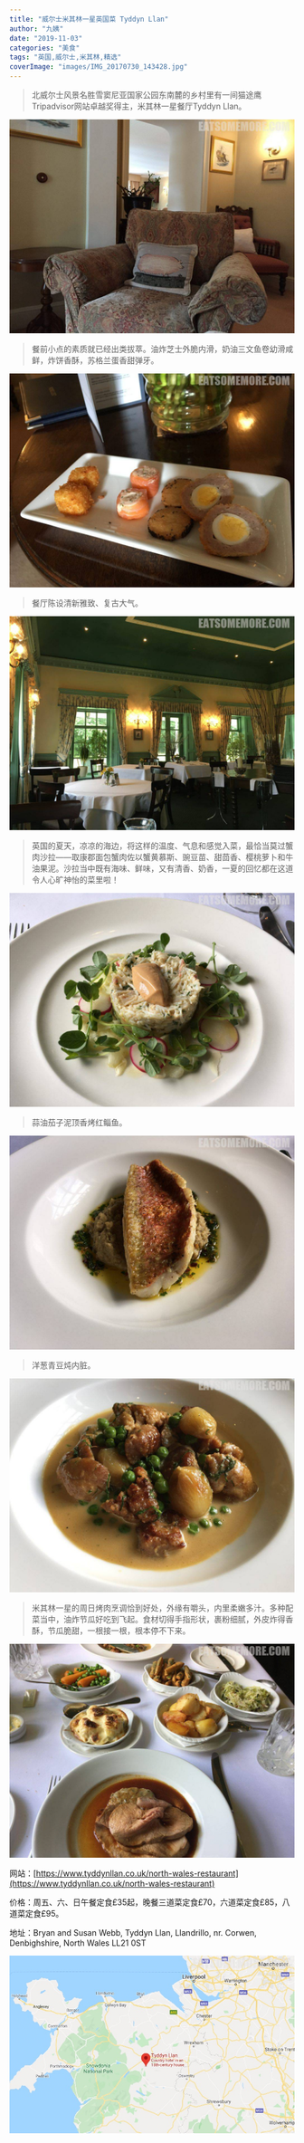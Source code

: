 ```yaml
---
title: "威尔士米其林一星英国菜 Tyddyn Llan"
author: "九姨"
date: "2019-11-03"
categories: "美食"
tags: "英国,威尔士,米其林,精选"
coverImage: "images/IMG_20170730_143428.jpg"
---
```


>北威尔士风景名胜雪窦尼亚国家公园东南麓的乡村里有一间猫途鹰Tripadvisor网站卓越奖得主，米其林一星餐厅Tyddyn Llan。

![Snowdonia-米其林一星-Tyddyn-Llan](images/IMG_20170730_141556.jpg)

>餐前小点的素质就已经出类拔萃。油炸芝士外脆内滑，奶油三文鱼卷幼滑咸鲜，炸饼香酥，苏格兰蛋香甜弹牙。

![Snowdonia-米其林一星-Tyddyn-Llan](images/IMG_20170730_141308.jpg)

>餐厅陈设清新雅致、复古大气。

![Snowdonia-米其林一星-Tyddyn-Llan](images/IMG_20170730_152028.jpg)

>英国的夏天，凉凉的海边，将这样的温度、气息和感觉入菜，最恰当莫过蟹肉沙拉——取康郡面包蟹肉佐以蟹黄慕斯、豌豆苗、甜茴香、樱桃萝卜和牛油果泥。沙拉当中既有海味、鲜味，又有清香、奶香，一夏的回忆都在这道令人心旷神怡的菜里啦！

![Snowdonia-米其林一星-Tyddyn-Llan](images/IMG_20170730_143428.jpg)

>蒜油茄子泥顶香烤红鲻鱼。

![Snowdonia-米其林一星-Tyddyn-Llan](images/IMG_20170730_143417.jpg)

>洋葱青豆炖内脏。

![Snowdonia-米其林一星-Tyddyn-Llan](images/IMG_20170730_145316.jpg)

>米其林一星的周日烤肉烹调恰到好处，外缘有嚼头，内里柔嫩多汁。多种配菜当中，油炸节瓜好吃到飞起。食材切得手指形状，裹粉细腻，外皮炸得香酥，节瓜脆甜，一根接一根，根本停不下来。

![Snowdonia-米其林一星-Tyddyn-Llan](images/IMG_20170730_145503.jpg)


网站：[https://www.tyddynllan.co.uk/north-wales-restaurant](https://www.tyddynllan.co.uk/north-wales-restaurant)

价格：周五、六、日午餐定食£35起，晚餐三道菜定食£70，六道菜定食£85，八道菜定食£95。

地址：Bryan and Susan Webb, Tyddyn Llan, Llandrillo, nr. Corwen, Denbighshire, North Wales LL21 0ST

![Snowdonia-米其林一星-Tyddyn-Llan](images/tyddynllan.jpg)